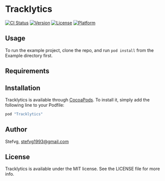 # Tracklytics

[![CI Status](http://img.shields.io/travis/Stefvg/Tracklytics.svg?style=flat)](https://travis-ci.org/Stefvg/Tracklytics)
[![Version](https://img.shields.io/cocoapods/v/Tracklytics.svg?style=flat)](http://cocoapods.org/pods/Tracklytics)
[![License](https://img.shields.io/cocoapods/l/Tracklytics.svg?style=flat)](http://cocoapods.org/pods/Tracklytics)
[![Platform](https://img.shields.io/cocoapods/p/Tracklytics.svg?style=flat)](http://cocoapods.org/pods/Tracklytics)

## Usage

To run the example project, clone the repo, and run `pod install` from the Example directory first.

## Requirements

## Installation

Tracklytics is available through [CocoaPods](http://cocoapods.org). To install
it, simply add the following line to your Podfile:

```ruby
pod "Tracklytics"
```

## Author

Stefvg, stefvg1993@gmail.com

## License

Tracklytics is available under the MIT license. See the LICENSE file for more info.
